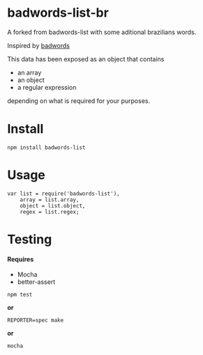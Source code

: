 # badwords-list-br

A forked from badwords-list with some aditional brazilians words.

Inspired by [badwords](https://github.com/MauriceButler/badwords)

This data has been exposed as an object that contains

- an array
- an object
- a regular expression

depending on what is required for your purposes.

# Install

    npm install badwords-list

# Usage

```
var list = require('badwords-list'),
	array = list.array,
	object = list.object,
	regex = list.regex;
```

# Testing

#### Requires

- Mocha
- better-assert

```
npm test
```

**or**

```
REPORTER=spec make
```

**or**

```
mocha
```
